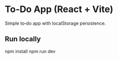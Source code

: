 # To‑Do App (React + Vite)
Simple to‑do app with localStorage persistence.
## Run locally
npm install
npm run dev
